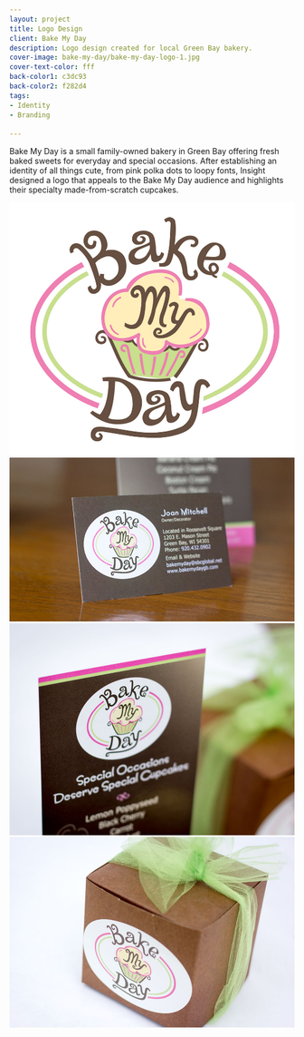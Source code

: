 ```yaml
---
layout: project
title: Logo Design
client: Bake My Day
description: Logo design created for local Green Bay bakery.
cover-image: bake-my-day/bake-my-day-logo-1.jpg
cover-text-color: fff
back-color1: c3dc93
back-color2: f282d4
tags:
- Identity
- Branding

---
```


Bake My Day is a small family-owned bakery in Green Bay offering fresh baked sweets for everyday and special occasions. After establishing an identity of all things cute, from pink polka dots to loopy fonts, Insight designed a logo that appeals to the Bake My Day audience and highlights their specialty made-from-scratch cupcakes.


<div class="images">

<img class="one-third" data-aos="fade-up" data-featherlight="/img/projects/bake-my-day/bake-my-day-logo.jpg" src="/img/projects/bake-my-day/bake-my-day-logo.jpg" />

<img class="two-thirds" data-aos="fade-up" data-aos-delay="200" data-featherlight="/img/projects/bake-my-day/bake-my-day-logo-1.jpg" src="/img/projects/bake-my-day/bake-my-day-logo-1.jpg" />

<img class="two-thirds" data-aos="fade-up" data-featherlight="/img/projects/bake-my-day/bake-my-day-logo-2.jpg" src="/img/projects/bake-my-day/bake-my-day-logo-2.jpg" />

<img class="one-third" data-aos="fade-up" data-aos-delay="200" data-featherlight="/img/projects/bake-my-day/bake-my-day-logo-3.jpg" src="/img/projects/bake-my-day/bake-my-day-logo-3.jpg" />

</div>
